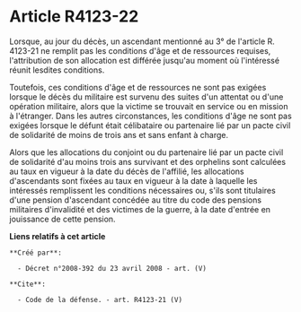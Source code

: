 # Article R4123-22

Lorsque, au jour du décès, un ascendant mentionné au 3° de l'article R. 4123-21 ne remplit pas les conditions d'âge et de
ressources requises, l'attribution de son allocation est différée jusqu'au moment où l'intéressé réunit lesdites conditions. 

Toutefois, ces conditions d'âge et de ressources ne sont pas exigées lorsque le décès du militaire est survenu des suites
d'un attentat ou d'une opération militaire, alors que la victime se trouvait en service ou en mission à l'étranger. Dans les
autres circonstances, les conditions d'âge ne sont pas exigées lorsque le défunt était célibataire ou partenaire lié par un
pacte civil de solidarité de moins de trois ans et sans enfant à charge. 

Alors que les allocations du conjoint ou du partenaire lié par un pacte civil de solidarité d'au moins trois ans survivant et
des orphelins sont calculées au taux en vigueur à la date du décès de l'affilié, les allocations d'ascendants sont fixées au
taux en vigueur à la date à laquelle les intéressés remplissent les conditions nécessaires ou, s'ils sont titulaires d'une
pension d'ascendant concédée au titre du code des pensions militaires d'invalidité et des victimes de la guerre, à la date
d'entrée en jouissance de cette pension.

**Liens relatifs à cet article**

	**Créé par**:

	  - Décret n°2008-392 du 23 avril 2008 - art. (V)

	**Cite**:

	  - Code de la défense. - art. R4123-21 (V)
